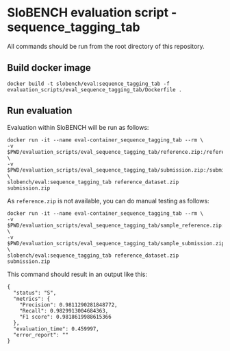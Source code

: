 # SloBENCH evaluation script - sequence_tagging_tab

All commands should be run from the root directory of this repository.

## Build docker image 
```
docker build -t slobench/eval:sequence_tagging_tab -f evaluation_scripts/eval_sequence_tagging_tab/Dockerfile .
```

## Run evaluation 

Evaluation within SloBENCH will be run as follows:

```
docker run -it --name eval-container_sequence_tagging_tab --rm \
-v $PWD/evaluation_scripts/eval_sequence_tagging_tab/reference.zip:/reference_dataset.zip \
-v $PWD/evaluation_scripts/eval_sequence_tagging_tab/submission.zip:/submission.zip \
slobench/eval:sequence_tagging_tab reference_dataset.zip submission.zip
```

As `reference.zip` is not available, you can do manual testing as follows:


```
docker run -it --name eval-container_sequence_tagging_tab --rm \
-v $PWD/evaluation_scripts/eval_sequence_tagging_tab/sample_reference.zip:/reference_dataset.zip \
-v $PWD/evaluation_scripts/eval_sequence_tagging_tab/sample_submission.zip:/submission.zip \
slobench/eval:sequence_tagging_tab reference_dataset.zip submission.zip
```

This command should result in an output like this:


```
{
  "status": "S",
  "metrics": {
    "Precision": 0.9811290281848772,
    "Recall": 0.9829913004684363,
    "F1 score": 0.9818619988615366
  },
  "evaluation_time": 0.459997,
  "error_report": ""
}
```